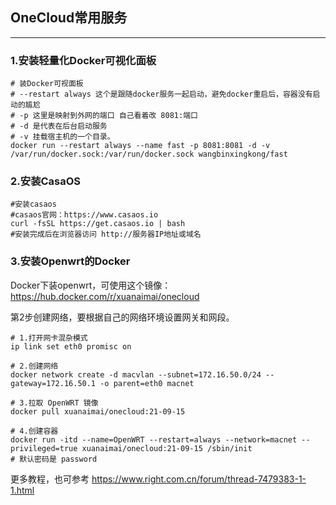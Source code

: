 ## OneCloud常用服务

------

### 1.安装轻量化Docker可视化面板

```shell
# 装Docker可视面板
# --restart always 这个是跟随docker服务一起启动，避免docker重启后，容器没有启动的尴尬
# -p 这里是映射到外网的端口 自己看着改 8081:端口
# -d 是代表在后台启动服务
# -v 挂载宿主机的一个目录。
docker run --restart always --name fast -p 8081:8081 -d -v /var/run/docker.sock:/var/run/docker.sock wangbinxingkong/fast
```



### 2.安装CasaOS

```shell
#安装casaos
#casaos官网：https://www.casaos.io
curl -fsSL https://get.casaos.io | bash
#安装完成后在浏览器访问 http://服务器IP地址或域名
```



### 3.安装Openwrt的Docker

Docker下装openwrt，可使用这个镜像：https://hub.docker.com/r/xuanaimai/onecloud

第2步创建网络，要根据自己的网络环境设置网关和网段。

```shell
# 1.打开网卡混杂模式
ip link set eth0 promisc on

# 2.创建网络
docker network create -d macvlan --subnet=172.16.50.0/24 --gateway=172.16.50.1 -o parent=eth0 macnet

# 3.拉取 OpenWRT 镜像
docker pull xuanaimai/onecloud:21-09-15

# 4.创建容器
docker run -itd --name=OpenWRT --restart=always --network=macnet --privileged=true xuanaimai/onecloud:21-09-15 /sbin/init
# 默认密码是 password
```

更多教程，也可参考 https://www.right.com.cn/forum/thread-7479383-1-1.html

